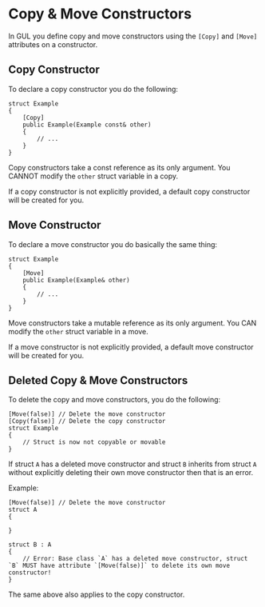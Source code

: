 # Copy & Move Constructors
In GUL you define copy and move constructors using the `[Copy]` and `[Move]` attributes on a constructor.

## Copy Constructor
To declare a copy constructor you do the following:
    
    struct Example
    {
        [Copy]
        public Example(Example const& other)
        {
            // ...
        }
    }
    
Copy constructors take a const reference as its only argument. You CANNOT modify the `other` struct variable in a copy.

If a copy constructor is not explicitly provided, a default copy constructor will be created for you.

## Move Constructor
To declare a move constructor you do basically the same thing:
    
    struct Example
    {
        [Move]
        public Example(Example& other)
        {
            // ...
        }
    }
    
Move constructors take a mutable reference as its only argument. You CAN modify the `other` struct variable in a move.

If a move constructor is not explicitly provided, a default move constructor will be created for you.

## Deleted Copy & Move Constructors
To delete the copy and move constructors, you do the following:
    
    [Move(false)] // Delete the move constructor
    [Copy(false)] // Delete the copy constructor
    struct Example
    {
        // Struct is now not copyable or movable
    }
    
If struct `A` has a deleted move constructor and struct `B` inherits from struct `A` without explicitly deleting their own move constructor then that is an error.

Example:
    
    [Move(false)] // Delete the move constructor
    struct A
    {
        
    }
    
    struct B : A
    {
        // Error: Base class `A` has a deleted move constructor, struct `B` MUST have attribute `[Move(false)]` to delete its own move constructor!
    }
    
The same above also applies to the copy constructor.